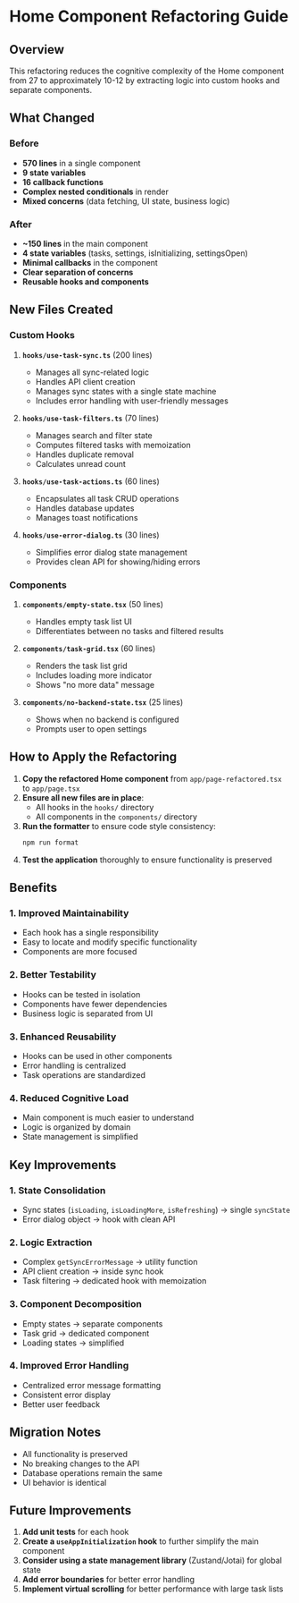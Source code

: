 # Home Component Refactoring Guide

## Overview

This refactoring reduces the cognitive complexity of the Home component from 27 to approximately 10-12 by extracting logic into custom hooks and separate components.

## What Changed

### Before
- **570 lines** in a single component
- **9 state variables**
- **16 callback functions**
- **Complex nested conditionals** in render
- **Mixed concerns** (data fetching, UI state, business logic)

### After
- **~150 lines** in the main component
- **4 state variables** (tasks, settings, isInitializing, settingsOpen)
- **Minimal callbacks** in the component
- **Clear separation of concerns**
- **Reusable hooks and components**

## New Files Created

### Custom Hooks

1. **`hooks/use-task-sync.ts`** (200 lines)
   - Manages all sync-related logic
   - Handles API client creation
   - Manages sync states with a single state machine
   - Includes error handling with user-friendly messages

2. **`hooks/use-task-filters.ts`** (70 lines)
   - Manages search and filter state
   - Computes filtered tasks with memoization
   - Handles duplicate removal
   - Calculates unread count

3. **`hooks/use-task-actions.ts`** (60 lines)
   - Encapsulates all task CRUD operations
   - Handles database updates
   - Manages toast notifications

4. **`hooks/use-error-dialog.ts`** (30 lines)
   - Simplifies error dialog state management
   - Provides clean API for showing/hiding errors

### Components

1. **`components/empty-state.tsx`** (50 lines)
   - Handles empty task list UI
   - Differentiates between no tasks and filtered results

2. **`components/task-grid.tsx`** (60 lines)
   - Renders the task list grid
   - Includes loading more indicator
   - Shows "no more data" message

3. **`components/no-backend-state.tsx`** (25 lines)
   - Shows when no backend is configured
   - Prompts user to open settings

## How to Apply the Refactoring

1. **Copy the refactored Home component** from `app/page-refactored.tsx` to `app/page.tsx`
2. **Ensure all new files are in place**:
   - All hooks in the `hooks/` directory
   - All components in the `components/` directory
3. **Run the formatter** to ensure code style consistency:
   ```bash
   npm run format
   ```
4. **Test the application** thoroughly to ensure functionality is preserved

## Benefits

### 1. **Improved Maintainability**
- Each hook has a single responsibility
- Easy to locate and modify specific functionality
- Components are more focused

### 2. **Better Testability**
- Hooks can be tested in isolation
- Components have fewer dependencies
- Business logic is separated from UI

### 3. **Enhanced Reusability**
- Hooks can be used in other components
- Error handling is centralized
- Task operations are standardized

### 4. **Reduced Cognitive Load**
- Main component is much easier to understand
- Logic is organized by domain
- State management is simplified

## Key Improvements

### 1. **State Consolidation**
- Sync states (`isLoading`, `isLoadingMore`, `isRefreshing`) → single `syncState`
- Error dialog object → hook with clean API

### 2. **Logic Extraction**
- Complex `getSyncErrorMessage` → utility function
- API client creation → inside sync hook
- Task filtering → dedicated hook with memoization

### 3. **Component Decomposition**
- Empty states → separate components
- Task grid → dedicated component
- Loading states → simplified

### 4. **Improved Error Handling**
- Centralized error message formatting
- Consistent error display
- Better user feedback

## Migration Notes

- All functionality is preserved
- No breaking changes to the API
- Database operations remain the same
- UI behavior is identical

## Future Improvements

1. **Add unit tests** for each hook
2. **Create a `useAppInitialization` hook** to further simplify the main component
3. **Consider using a state management library** (Zustand/Jotai) for global state
4. **Add error boundaries** for better error handling
5. **Implement virtual scrolling** for better performance with large task lists